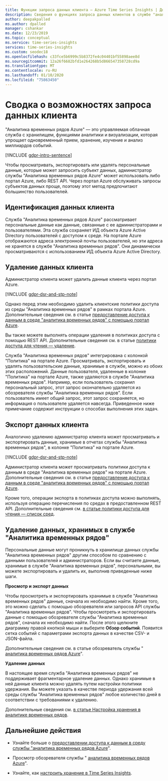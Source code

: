 ```yaml
---
title: Функции запроса данных клиента — Azure Time Series Insights | Документация Майкрософт
description: Сведения о функциях запроса данных клиентов в службе "аналитика временных рядов Azure".
author: deepakpalled
ms.author: dpalled
manager: cshankar
ms.date: 12/23/2019
ms.topic: conceptual
ms.service: time-series-insights
services: time-series-insights
ms.custom: seodec18
ms.openlocfilehash: c33fce5b6999c5b8372fe4c04401bf55898aee8d
ms.sourcegitcommit: 12a26f6682bfd1e264268b5d866547358728cd9a
ms.translationtype: MT
ms.contentlocale: ru-RU
ms.lasthandoff: 01/10/2020
ms.locfileid: "75863450"
---
```

# <a name="summary-of-customer-data-request-features"></a>Сводка о возможностях запроса данных клиента

"Аналитика временных рядов Azure" — это управляемая облачная служба с хранилищем, функциями аналитики и визуализации, которая упрощает одновременный прием, хранение, изучение и анализ миллиардов событий.

[!INCLUDE [gdpr-intro-sentence](../../includes/gdpr-intro-sentence.md)]

Чтобы просматривать, экспортировать или удалять персональные данные, которые может запросить субъект данных, администратор службы "Аналитика временных рядов Azure" может использовать либо портал Azure, либо REST API. Через портал Azure обслуживать запросы субъектов данных проще, поэтому этот метод предпочитают большинство пользователей.

## <a name="identifying-customer-data"></a>Идентификация данных клиента

Служба "Аналитика временных рядов Azure" рассматривает персональные данные как данные, связанные с ее администраторами и пользователями. Эта служба сохраняет ИД объекта Azure Active Directory пользователей с доступом к среде. На портале Azure отображаются адреса электронной почты пользователей, но эти адреса не хранятся в службе "Аналитика временных рядов". Они динамически просматриваются с использованием ИД объекта Azure Active Directory.

## <a name="deleting-customer-data"></a>Удаление данных клиента

Администратор клиента может удалить данные клиента через портал Azure.

[!INCLUDE [gdpr-dsr-and-stp-note](../../includes/gdpr-dsr-and-stp-note.md)]

Однако перед этим необходимо удалить клиентские политики доступа из среды "Аналитика временных рядов" в рамках портала Azure. Дополнительные сведения см. в статье [предоставление доступа к данным в среде "аналитика временных рядов" с помощью портал Azure](time-series-insights-data-access.md).

Вы также можете выполнять операции удаления в политиках доступа с помощью REST API. Дополнительные сведения см. в статье [политики доступа для чтения — удаление](https://docs.microsoft.com/rest/api/time-series-insights/management/accesspolicies/delete).

Служба "Аналитика временных рядов" интегрирована с колонкой "Политика" на портале Azure. Просматривать, экспортировать и удалять пользовательские данные, хранимые в службе, можно из обоих этих расположений. Данные пользователя, удаленные в колонке "Политика" на портале Azure, также удаляются в службе "Аналитика временных рядов". Например, если пользователь сохранил персональный запрос, этот запрос окончательно удаляется из обозревателя службы "Аналитика временных рядов". Если пользователь имеет общий запрос, этот запрос сохраняется, но информация о пользователе удаляется навсегда. Приведенное ниже примечание содержит инструкции о способах выполнения этих задач.

## <a name="exporting-customer-data"></a>Экспорт данных клиента

Аналогично удалению администратор клиента может просматривать и экспортировать данные, хранимые в отчетах службы "Аналитика временных рядов", в колонке "Политика" на портале Azure.

[!INCLUDE [gdpr-dsr-and-stp-note](../../includes/gdpr-dsr-and-stp-note.md)]

Администратор клиента может просматривать политики доступа к данным в среде "Аналитика временных рядов" на портале Azure. Дополнительные сведения см. в статье [предоставление доступа к данным в среде "аналитика временных рядов" с помощью портал Azure](time-series-insights-data-access.md).

Кроме того, операции экспорта в политиках доступа можно выполнять, используя операцию перечисления по средах в предоставленном REST API. Дополнительные сведения см. [в статье политики доступа для чтения — список сред](https://docs.microsoft.com/rest/api/time-series-insights/management/accesspolicies/listbyenvironment).

## <a name="to-delete-data-stored-within-time-series-insights"></a>Удаление данных, хранимых в службе "Аналитика временных рядов"

Персональные данные могут проникнуть в хранилище данных службы "Аналитика временных рядов" другим способом по сравнению с данными пользователей и администраторов. Если вы считаете данные, хранимые в службе "Аналитика временных рядов", персональными, вы можете экспортировать и удалить их, выполнив приведенные ниже шаги.

**Просмотр и экспорт данных**

Чтобы просмотреть и экспортировать хранимые в службе "Аналитика временных рядов" данные, сначала их необходимо найти. Кроме того, это можно сделать с помощью обозревателя или запросов API службы "Аналитика временных рядов". Чтобы просмотреть и экспортировать данные с помощью обозревателя службы "Аналитика временных рядов", сначала их необходимо найти. После этого щелкните диаграмму правой кнопкой мыши и выберите **Обзор событий**. Появится сетка событий с параметрами экспорта данных в качестве CSV- и JSON-файла.

Дополнительные сведения см. в статье обозреватель службы " [аналитика временных рядов Azure](time-series-insights-explorer.md)".

**Удаление данных**

В настоящее время служба "Аналитика временных рядов" не поддерживает фрагментарное удаление данных. Однако хранимые в ней данные клиента можно удалять путем настройки политики удержания. Вы можете указать в качестве периода удержания всей среды службы "Аналитика временных рядов" любое количество дней в соответствии с требованиями к удалению.

Дополнительные сведения см. [в статье Настройка хранения в аналитике временных рядов](time-series-insights-how-to-configure-retention.md).

## <a name="next-steps"></a>Дальнейшие действия

* Узнайте больше о [предоставлении доступа к данным в среду службы "аналитика временных рядов Azure](./time-series-insights-data-access.md)".

* Просмотр обозревателя службы " [аналитика временных рядов Azure](time-series-insights-explorer.md)".

* Узнайте, как [настроить хранение в Time Series Insights](time-series-insights-how-to-configure-retention.md).